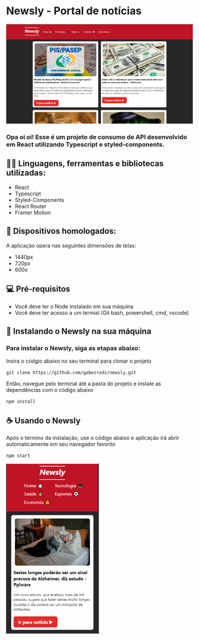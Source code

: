 # Newsly - Portal de notícias

<img src="src/assets/images/desktop-demo.png" width="550px" alt="imagem de demonstração desktop">

###  Opa oi oi! Esse é um projeto de consumo de API desenvolvido em React utilizando Typescript e styled-components.

## 👨‍💻 Linguagens, ferramentas e bibliotecas utilizadas:

- React
- Typescript
- Styled-Components
- React Router
- Framer Motion

## 📱 Dispositivos homologados:

A aplicação opera nas seguintes dimensões de telas:

- 1440px
- 720px
- 600x

## 💻 Pré-requisitos
- Você deve ter o Node instalado em sua máquina
- Você deve ter acesso a um termial (Git bash, powershell, cmd, vscode)

## 🚀 Instalando o Newsly na sua máquina
### Para instalar o Newsly, siga as etapas abaixo:


Insira o códgio abaixo no seu terminal para clonar o projeto

```
git clone https://github.com/gabezrodz/newsly.git
```
Então, navegue pelo terminal até a pasta do projeto e instale as dependências com o código abaixo 

```
npm install
```
## ☕ Usando o Newsly
Após o termino da instalação, use o código abaixo e aplicação irá abrir automaticamente em seu navegador favorito


```
npm start
```

<img src="src/assets/images/mobile-demo.png" width="250px"  alt="imagem de demonstração desktop">